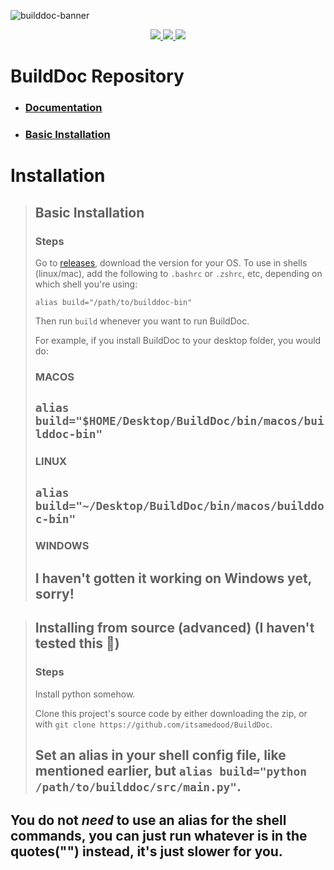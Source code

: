 ![builddoc-banner](./docs/assets/builddoc-bg.png)
<p align="center">
	<a href="https://github.com/itsamedood/BuildDoc/blob/main/LICENSE">
		<img src="https://img.shields.io/github/license/itsamedood/BuildDoc?color=blue&style=for-the-badge">
	</a>
	<a href="https://lgtm.com/projects/g/itsamedood/BuildDoc/?mode=list">
		<img src="https://img.shields.io/lgtm/grade/python/github/itsamedood/BuildDoc?style=for-the-badge">
	</a>
	<a href="https://github.com/itsamedood/BuildDoc">
		<img src="https://img.shields.io/github/stars/itsamedood/BuildDoc?style=for-the-badge">
	</a>
</p>

# **BuildDoc Repository**
- ### [Documentation](./docs/00-Welcome.md)
- ### [Basic Installation](#basic-installation)

# Installation
> ## Basic Installation
> ### Steps
> Go to [releases](https://github.com/itsamedood/BuildDoc/releases/), download the version for your OS.
> To use in shells (linux/mac), add the following to `.bashrc` or `.zshrc`, etc, depending on which shell you're using:
>
> `alias build="/path/to/builddoc-bin"`
>
> Then run `build` whenever you want to run BuildDoc.
>
> For example, if you install BuildDoc to your desktop folder, you would do:
> 
> ### MACOS
> `alias build="$HOME/Desktop/BuildDoc/bin/macos/builddoc-bin"`
> ---
> ### LINUX
> `alias build="~/Desktop/BuildDoc/bin/macos/builddoc-bin"`
> ---
> ### WINDOWS
> I haven't gotten it working on Windows yet, sorry!
> ---

> ## Installing from source (advanced) (I haven't tested this 🙂)
> ### Steps
> Install python somehow.
> 
> Clone this project's source code by either downloading the zip, or with `git clone https://github.com/itsamedood/BuildDoc`.
> 
> Set an alias in your shell config file, like mentioned earlier, but `alias build="python /path/to/builddoc/src/main.py"`.
> ---
You do not *need* to use an alias for the shell commands, you can just run whatever is in the quotes("") instead, it's just slower for you.
---

